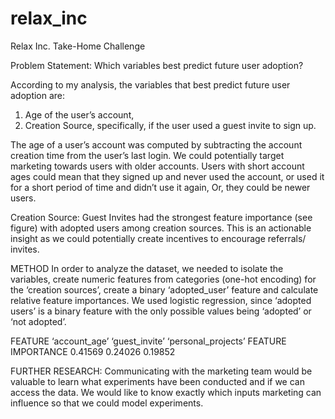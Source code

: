 # relax_inc
Relax Inc. Take-Home Challenge

Problem Statement: Which variables best predict future user adoption?

According to my analysis, the variables that best predict future user adoption are:
1. Age of the user’s account, 
2. Creation Source, specifically, if the user used a guest invite to sign up.

The age of a user’s account was computed by subtracting the account creation time from the user’s last login. We could potentially target marketing towards users with older accounts. Users with short account ages could mean that they signed up and never used the account, or used it for a short period of time and didn’t use it again, Or, they could be newer users.

Creation Source: Guest Invites had the strongest feature importance (see figure) with adopted users among creation sources. This is an actionable insight as we could potentially create incentives to encourage referrals/ invites.






METHOD
In order to analyze the dataset, we needed to isolate the variables, create numeric features from categories (one-hot encoding) for the ‘creation sources’, create a binary ‘adopted_user’ feature and calculate relative feature importances. We used logistic regression, since ‘adopted users’ is a binary feature with the only possible values being ‘adopted’ or ‘not adopted’. 

FEATURE
‘account_age’
‘guest_invite’
‘personal_projects’
FEATURE IMPORTANCE
0.41569
0.24026
0.19852


FURTHER RESEARCH: Communicating with the marketing team would be valuable to learn what experiments have been conducted and if we can access the data. We would like to know exactly which inputs marketing can influence so that we could model experiments.
